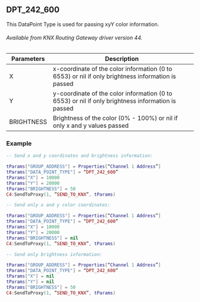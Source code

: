 ## DPT\_242\_600

This DataPoint Type is used for passing xyY color information.

###### Available from KNX Routing Gateway driver version 44.

| Parameters  | Description |
| --- | --- |
| X | x-coordinate of the color information (0 to 6553) or nil if only brightness information is passed |
| Y | y-coordinate of the color information (0 to 6553) or nil if only brightness information is passed |
| BRIGHTNESS | Brightness of the color (0% - 100%) or nil if only x and y values passed |


### Example


```lua
-- Send x and y coordinates and brightness information:

tParams["GROUP_ADDRESS"] = Properties[“Channel 1 Address”]
tParams["DATA_POINT_TYPE"] = “DPT_242_600”
tParams["X"] = 10000
tParams["Y"] = 20000
tParams["BRIGHTNESS"] = 50
C4:SendToProxy(1, ”SEND_TO_KNX”, tParams)
```


```lua
-- Send only x and y color coordinates:

tParams["GROUP_ADDRESS"] = Properties[“Channel 1 Address”]
tParams["DATA_POINT_TYPE"] = “DPT_242_600”
tParams["X"] = 10000
tParams["Y"] = 20000
tParams["BRIGHTNESS"] = nil
C4:SendToProxy(1, ”SEND_TO_KNX”, tParams)
```




```lua
-- Send only brightness information:

tParams["GROUP_ADDRESS"] = Properties[“Channel 1 Address”]
tParams["DATA_POINT_TYPE"] = “DPT_242_600”
tParams["X"] = nil
tParams["Y"] = nil
tParams["BRIGHTNESS"] = 50
C4:SendToProxy(1, ”SEND_TO_KNX”, tParams)
```


